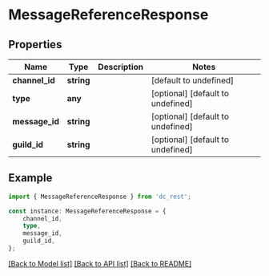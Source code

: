 # MessageReferenceResponse


## Properties

Name | Type | Description | Notes
------------ | ------------- | ------------- | -------------
**channel_id** | **string** |  | [default to undefined]
**type** | **any** |  | [optional] [default to undefined]
**message_id** | **string** |  | [optional] [default to undefined]
**guild_id** | **string** |  | [optional] [default to undefined]

## Example

```typescript
import { MessageReferenceResponse } from 'dc_rest';

const instance: MessageReferenceResponse = {
    channel_id,
    type,
    message_id,
    guild_id,
};
```

[[Back to Model list]](../README.md#documentation-for-models) [[Back to API list]](../README.md#documentation-for-api-endpoints) [[Back to README]](../README.md)
